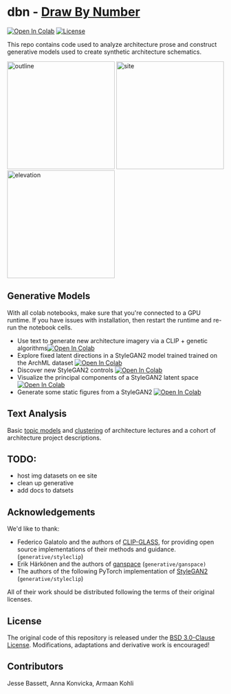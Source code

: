 # dbn - [Draw By Number](https://jessebassett.net/Thesis.html)

[![Open In Colab](https://colab.research.google.com/assets/colab-badge.svg)](https://colab.research.google.com/github/armaank/dbn/blob/main/dbn/Text2Representation.ipynb)
[![License](https://img.shields.io/badge/License-BSD_3--Clause-blue.svg)](https://opensource.org/licenses/BSD-3-Clause)


This repo contains code used to analyze architecture prose and construct generative models used to create synthetic architecture schematics.

<img src="https://github.com/armaank/dbn/blob/main/img/outline.gif" alt="outline" width="250"> <img src="https://github.com/armaank/dbn/blob/main/img/site.gif" alt="site" width="250"> <img src="https://github.com/armaank/dbn/blob/main/img/elevation.gif" alt="elevation" width="250">


## Generative Models

With all colab notebooks, make sure that you're connected to a GPU runtime. If you have issues with installation, then restart the runtime and re-run the notebook cells. 

* Use text to generate new architecture imagery via a CLIP + genetic algorithms[![Open In Colab](https://colab.research.google.com/assets/colab-badge.svg)](https://colab.research.google.com/github/armaank/dbn/blob/main/dbn/Text2Representation.ipynb)
* Explore fixed latent directions in a StyleGAN2 model trained trained on the ArchML dataset [![Open In Colab](https://colab.research.google.com/assets/colab-badge.svg)](https://colab.research.google.com/github/armaank/dbn/blob/main/dbn/Explore.ipynb)
* Discover new StyleGAN2 controls [![Open In Colab](https://colab.research.google.com/assets/colab-badge.svg)](https://colab.research.google.com/github/armaank/dbn/blob/main/dbn/RepresentationSpace.ipynb)
* Visualize the principal components of a StyleGAN2 latent space [![Open In Colab](https://colab.research.google.com/assets/colab-badge.svg)](https://colab.research.google.com/github/armaank/dbn/blob/main/dbn/pca.ipynb)
* Generate some static figures from a StyleGAN2 [![Open In Colab](https://colab.research.google.com/assets/colab-badge.svg)](https://colab.research.google.com/github/armaank/dbn/blob/main/dbn/figure_gen.ipynb)



## Text Analysis 

Basic [topic models](https://colab.research.google.com/github/armaank/dbn/blob/main/text-analysis/topicmodel.ipynb) and [clustering](https://colab.research.google.com/github/armaank/dbn/blob/main/text-analysis/umap.ipynb) of architecture lectures and a cohort of architecture project descriptions. 

## TODO:
* host img datasets on ee site 
* clean up generative
* add docs to datsets

## Acknowledgements
We'd like to thank:

* Federico Galatolo and the authors of [CLIP-GLASS](https://github.com/galatolofederico/clip-glass),
for providing open source implementations of their methods and guidance. (`generative/styleclip`) 
* Erik Härkönen and the authors of [ganspace](https://github.com/harskish/ganspace) (`generative/ganspace)`
* The authors of the following PyTorch implementation of [StyleGAN2](https://github.com/adriansahlman/stylegan2_pytorch) (`generative/styleclip`)

All of their work should be distributed following the terms of their original licenses. 

## License

The original code of this repository is  released under the [BSD 3.0-Clause License](https://github.com/armaank/dbn/blob/main/LICENSE). Modifications, adaptations and derivative work is encouraged! 


## Contributors

Jesse Bassett, Anna Konvicka, Armaan Kohli 

